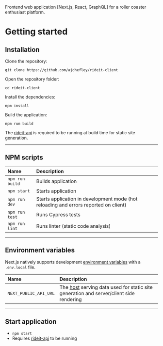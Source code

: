 Frontend web application [Next.js, React, GraphQL] for a roller coaster enthusiast platform.

# Getting started

## Installation

Clone the repository:

    git clone https://github.com/ajdhefley/rideit-client

Open the repository folder:

    cd rideit-client
    
Install the dependencies:
    
    npm install

Build the application:
    
    npm run build

The [rideit-api](https://github.com/ajdhefley/rideit-api) is required to be running at build time for static site generation.
    
----------

## NPM scripts

| Name | Description |
| :--- | :--- |
| `npm run build` | Builds application |
| `npm start` | Starts application |
| `npm run dev` | Starts application in development mode (hot reloading and errors reported on client) |
| `npm run test` | Runs Cypress tests |
| `npm run lint` | Runs linter (static code analysis) |

----------

## Environment variables

Next.js natively supports development [environment variables](https://nextjs.org/docs/basic-features/environment-variables) with a `.env.local` file.

| Name | Description |
| :--- | :--- |
| `NEXT_PUBLIC_API_URL` | The [host](https://github.com/ajdhefley/rideit-api) serving data used for static site generation and server/client side rendering |

----------

## Start application

- `npm start`
- Requires [rideit-api](https://github.com/ajdhefley/rideit-api) to be running
